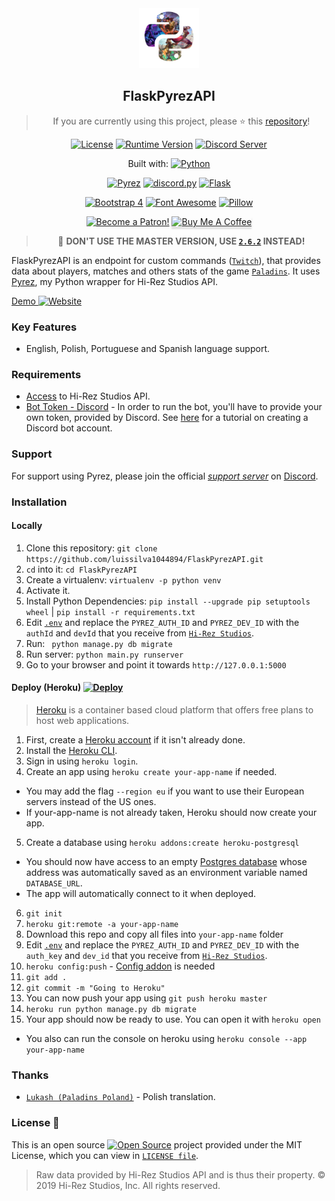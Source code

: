 
<div  align="center">
<a href="https://github.com/luissilva1044894/FlaskPyrezAPI" title="FlaskPyrezAPI - Github repository" alt="FlaskPyrezAPI · Github repository"><img src="./data/static/img/pyrez.png" height="96" width="96"></a>

## FlaskPyrezAPI

> If you are currently using this project, please ⭐️ this [repository][github-repo]!

[![License](https://img.shields.io/github/license/luissilva1044894/FlaskPyrezAPI.svg?logo=github&logoColor=white&logoWidth=10style=plastic)](./LICENSE "FlaskPyrezAPI · LICENSE")
[![Runtime Version](https://img.shields.io/pypi/pyversions/flask.svg?style=plastic&logo=python&logoColor=white&logoWidth=10)](https://pypi.org/project/pyrez "Python Runtime Versions")
[![Discord Server](https://img.shields.io/discord/549020573846470659.svg?logo=discord&logoColor=white&logoWidth=10&style=plastic)](https://discord.gg/XkydRPS "Support Server · Discord")

Built with:  [![Python](https://img.shields.io/badge/Python-3.7.7-blue.svg?style=plastic&logo=python&logoWidth=15&logoColor=white)](https://docs.python.org/3.7/whatsnew/changelog.html#python-3-7-7-final "Python 3.7.7")

[![Pyrez](https://img.shields.io/badge/Pyrez-1.1.0.2-00bb88.svg?logo=github&logoColor=white&style=plastic)](https://github.com/luissilva1044894/Pyrez/tree/1.1.x "Pyrez · 1.1.0.2")
[![discord.py][badge-discord-py]][discord-py]
[![Flask](https://img.shields.io/badge/Flask-1.1.2-orange.svg?logo=flask&logoColor=white&style=plastic)](https://pypi.org/project/Flask/1.1.2/ "Flask · 1.1.2")

[![Bootstrap 4](https://img.shields.io/badge/Bootstrap-4.4.1-orange.svg?logo=bootstrap&logoColor=white&style=plastic)](https://getbootstrap.com/docs/4.4/getting-started/introduction/ "Bootstrap · 4.4.1")
[![Font Awesome](https://img.shields.io/badge/Font_Awesome-5.13.0-orange.svg?style=plastic)](https://github.com/FortAwesome/Font-Awesome/blob/master/CHANGELOG.md#5130---2020-03-23 "Font Awesome · 5.13.0")
[![Pillow][badge-pillow]][pillow]

[![Become a Patron!][bagde-patreon]](https://www.patreon.com/bePatron?u=14686910 "Become a Patron!")
<a href="https://www.buymeacoff.ee/Nonsocial" target="_blank"><img src="https://www.buymeacoffee.com/assets/img/custom_images/orange_img.png" alt="Buy Me A Coffee" style="height: 41px !important;width: 174px !important;box-shadow: 0px 3px 2px 0px rgba(190, 190, 190, 0.5) !important;-webkit-box-shadow: 0px 3px 2px 0px rgba(190, 190, 190, 0.5) !important;" ></a>

> :construction: **DON'T USE THE MASTER VERSION, USE [`2.6.2`](https://github.com/luissilva1044894/FlaskPyrezAPI/tree/v2.6.2) INSTEAD!**

</div>

FlaskPyrezAPI is an endpoint for custom commands ([`Twitch`](https://twitch.tv "Twitch")), that provides data about players, matches and others stats of the game [`Paladins`](https://paladins.com "Paladins Game"). It uses [Pyrez](https://github.com/luissilva1044894/Pyrez "Pyrez · Github repository"), my Python wrapper for Hi-Rez Studios API.

[Demo ![Website](https://img.shields.io/website/https/nonsocial.herokuapp.com.svg?logo=heroku&logoColor=white&)](https://nonsocial.herokuapp.com/)

### Key Features
 * English, Polish, Portuguese and Spanish language support.

### Requirements
- [Access](https://pyrez.readthedocs.io/en/stable/gettingstarted.html#registration "Form access to Hi-Rez Studios API") to Hi-Rez Studios API.
- [Bot Token - Discord](https://discordapp.com/developers/applications/me) - In order to run the bot, you'll have to provide your own token, provided by Discord. See [here](https://github.com/reactiflux/discord-irc/wiki/Creating-a-discord-bot-&-getting-a-token) for a tutorial on creating a Discord bot account.

### Support
For support using Pyrez, please join the official [*support server*](
https://discord.gg/XkydRPS "Support Server · Discord") on [Discord](https://discordapp.com/ "Discord App").

### Installation
#### Locally
1. Clone this repository: `git clone https://github.com/luissilva1044894/FlaskPyrezAPI.git`
2. ``cd`` into it: `cd FlaskPyrezAPI`
3. Create a virtualenv: `virtualenv -p python venv`
4. Activate it.
5. Install Python Dependencies: `pip install --upgrade pip setuptools wheel` | `pip install -r requirements.txt`
6. Edit [`.env`](./.env.example) and replace the `PYREZ_AUTH_ID` and `PYREZ_DEV_ID` with the `authId` and `devId` that you receive from [`Hi-Rez Studios`](https://luissilva1044894.github.io/Pyrez/docs#registration "Form access to Hi-Rez Studios API").
7. Run: ` python manage.py db migrate`
8. Run server: `python main.py runserver`
9. Go to your browser and point it towards `http://127.0.0.1:5000`

#### Deploy (Heroku) [![Deploy](https://www.herokucdn.com/deploy/button.svg)](https://heroku.com/deploy?template=https://github.com/luissilva1044894/FlaskPyrezAPI/tree/master "Deploy to Heroku")

> [Heroku](https://heroku.com/) is a container based cloud platform that offers free plans to host web applications.

1. First, create a [Heroku account](https://id.heroku.com/login) if it isn't already done.
2. Install the [Heroku CLI](https://devcenter.heroku.com/articles/heroku-cli "Heroku CLI").
3. Sign in using `heroku login`.
4. Create an app using `heroku create your-app-name` if needed.
  - You may add the flag `--region eu` if you want to use their European servers instead of the US ones.
  - If your-app-name is not already taken, Heroku should now create your app.
5. Create a database using `heroku addons:create heroku-postgresql`
  - You should now have access to an empty [Postgres database](https://elements.heroku.com/addons/heroku-postgresql) whose address was automatically saved as an environment variable named `DATABASE_URL`.
  - The app will automatically connect to it when deployed.
<!--
6. Now, generate a secret key and save it to an ENV variable named SECRET_KEY using `heroku config:set SECRET_KEY=ruby -rsecurerandom -e "puts SecureRandom.hex(64)"`
-->
6. `git init`
7. `heroku git:remote -a your-app-name`
8. Download this repo and copy all files into `your-app-name` folder
9. Edit [`.env`](./.env.example) and replace the `PYREZ_AUTH_ID` and `PYREZ_DEV_ID` with the `auth_key` and `dev_id` that you receive from [`Hi-Rez Studios`](https://pyrez.readthedocs.io/en/stable/getting_started.html#registration "Form access to Hi-Rez Studios API").
10. `heroku config:push` - [Config addon](https://github.com/xavdid/heroku-config) is needed
11. `git add .`
12. `git commit -m "Going to Heroku"`
13. You can now push your app using `git push heroku master`
14. `heroku run python manage.py db migrate`
15. Your app should now be ready to use. You can open it with `heroku open`
  - You also can run the console on heroku using `heroku console --app your-app-name`

### Thanks
* [`Lukash (Paladins Poland)`](https://www.facebook.com/PaladinsPoland/ "Paladins Poland") - Polish translation.

### License 📝
This is an open source [![Open Source](https://raw.githubusercontent.com/abhishekbanthia/Public-APIs/master/opensource.png)](https://www.opensource.org "See http://www.opensource.org for the Open Source Definition") project provided under the MIT License, which you can view in [`LICENSE file`](./LICENSE "FlaskPyrezAPI · License").

> Raw data provided by Hi-Rez Studios API and is thus their property. © 2019 Hi-Rez Studios, Inc. All rights reserved.

[badge-discord-py]: https://img.shields.io/badge/discord.py-1.3.3-orange.svg?logo=discord&logoColor=white&style=plastic
[badge-pillow]: https://img.shields.io/badge/Pillow-7.1.1-orange.svg?logoColor=white&style=plastic

[discord-py]: https://discordpy.readthedocs.io/en/v1.3.3/ "Discord.py 1.3.3"
[pillow]: https://pillow.readthedocs.io/en/stable/releasenotes/7.1.1.html "Pillow 7.1.1"

[bagde-patreon]: https://img.shields.io/endpoint.svg?url=https%3A%2F%2Fshieldsio-patreon.herokuapp.com%2Fnonsocial&logoColor=white&style=plastic
[github-repo]: https://github.com/luissilva1044894/FlaskPyrezAPI
